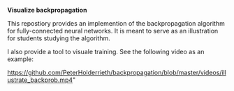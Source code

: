 **Visualize backpropagation**

This repostiory provides an implemention of the backpropagation algorithm for fully-connected
neural networks. It is meant to serve as an illustration for students studying the algorithm.

I also provide a tool to visuale training. See the following video as an example:

https://github.com/PeterHolderrieth/backpropagation/blob/master/videos/illustrate_backprob.mp4"
